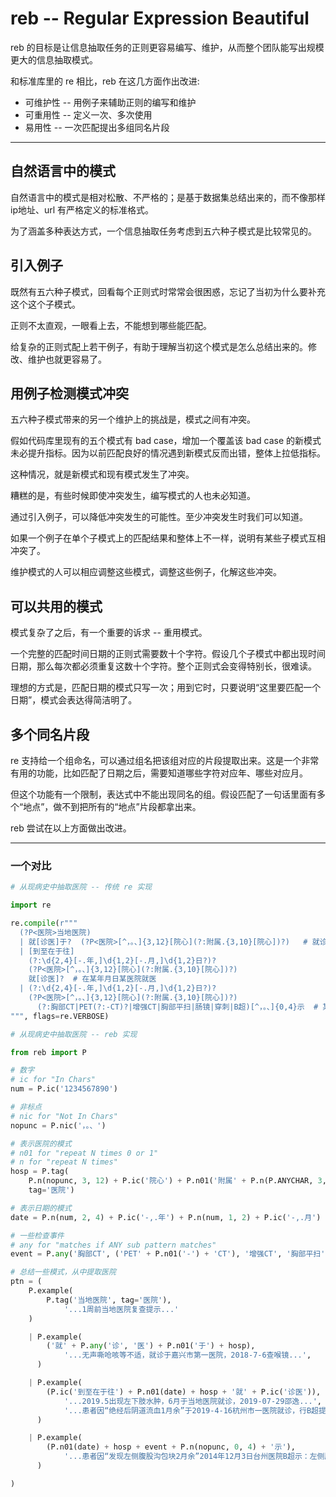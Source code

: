 # reb -- Regular Expression Beautiful

reb 的目标是让信息抽取任务的正则更容易编写、维护，从而整个团队能写出规模更大的信息抽取模式。

和标准库里的 re 相比，reb 在这几方面作出改进: 

+ 可维护性 -- 用例子来辅助正则的编写和维护
+ 可重用性 -- 定义一次、多次使用
+ 易用性 -- 一次匹配提出多组同名片段

---

## 自然语言中的模式

自然语言中的模式是相对松散、不严格的；是基于数据集总结出来的，而不像那样 ip地址、url 有严格定义的标准格式。

为了涵盖多种表达方式，一个信息抽取任务考虑到五六种子模式是比较常见的。

## 引入例子

既然有五六种子模式，回看每个正则式时常常会很困惑，忘记了当初为什么要补充这个这个子模式。

正则不太直观，一眼看上去，不能想到哪些能匹配。

给复杂的正则式配上若干例子，有助于理解当初这个模式是怎么总结出来的。修改、维护也就更容易了。

## 用例子检测模式冲突

五六种子模式带来的另一个维护上的挑战是，模式之间有冲突。

假如代码库里现有的五个模式有 bad case，增加一个覆盖该 bad case 的新模式未必提升指标。因为以前匹配良好的情况遇到新模式反而出错，整体上拉低指标。

这种情况，就是新模式和现有模式发生了冲突。

糟糕的是，有些时候即使冲突发生，编写模式的人也未必知道。

通过引入例子，可以降低冲突发生的可能性。至少冲突发生时我们可以知道。

如果一个例子在单个子模式上的匹配结果和整体上不一样，说明有某些子模式互相冲突了。

维护模式的人可以相应调整这些模式，调整这些例子，化解这些冲突。

## 可以共用的模式

模式复杂了之后，有一个重要的诉求 -- 重用模式。

一个完整的匹配时间日期的正则式需要数十个字符。假设几个子模式中都出现时间日期，那么每次都必须重复这数十个字符。整个正则式会变得特别长，很难读。

理想的方式是，匹配日期的模式只写一次；用到它时，只要说明“这里要匹配一个日期”，模式会表达得简洁明了。

## 多个同名片段

re 支持给一个组命名，可以通过组名把该组对应的片段提取出来。这是一个非常有用的功能，比如匹配了日期之后，需要知道哪些字符对应年、哪些对应月。

但这个功能有一个限制，表达式中不能出现同名的组。假设匹配了一句话里面有多个“地点”，做不到把所有的“地点”片段都拿出来。

reb 尝试在以上方面做出改进。

---

### 一个对比

```python
# 从现病史中抽取医院 -- 传统 re 实现

import re

re.compile(r"""
  (?P<医院>当地医院)
  | 就[诊医]于?  (?P<医院>[^，。、]{3,12}[院心](?:附属.{3,10}[院心])?)   # 就诊于某医院
  | [到至在于往]
    (?:\d{2,4}[-.年,]\d{1,2}[-.月,]\d{1,2}日?)?
    (?P<医院>[^，。、]{3,12}[院心](?:附属.{3,10}[院心])?)
    就[诊医]?  # 在某年月日某医院就医
  | (?:\d{2,4}[-.年,]\d{1,2}[-.月,]\d{1,2}日?)?
    (?P<医院>[^，。、]{3,12}[院心](?:附属.{3,10}[院心])?)
      (?:胸部CT|PET(?:-CT)?|增强CT|胸部平扫|肠镜|穿刺|B超)[^，。、]{0,4}示  # 某年月日某医院某检查示
""", flags=re.VERBOSE)

```

```python
# 从现病史中抽取医院 -- reb 实现

from reb import P

# 数字
# ic for "In Chars"
num = P.ic('1234567890')

# 非标点
# nic for "Not In Chars"
nopunc = P.nic('，。、')

# 表示医院的模式
# n01 for "repeat N times 0 or 1"
# n for "repeat N times"
hosp = P.tag(
    P.n(nopunc, 3, 12) + P.ic('院心') + P.n01('附属' + P.n(P.ANYCHAR, 3, 10) + P.ic('院心')),
    tag='医院')

# 表示日期的模式
date = P.n(num, 2, 4) + P.ic('-,.年') + P.n(num, 1, 2) + P.ic('-,.月') + P.n01(P.n(num, 1, 2) + '日')

# 一些检查事件
# any for "matches if ANY sub pattern matches"
event = P.any('胸部CT', ('PET' + P.n01('-') + 'CT'), '增强CT', '胸部平扫', '肠镜', '穿刺', 'B超')

# 总结一些模式，从中提取医院
ptn = (
    P.example(
        P.tag('当地医院', tag='医院'),
            '...1周前当地医院复查提示...'
    )

    | P.example(
        ('就' + P.any('诊', '医') + P.n01('于') + hosp),
            '...无声嘶呛咳等不适，就诊于嘉兴市第一医院，2018-7-6查喉镜...',
      )

    | P.example(
        (P.ic('到至在于往') + P.n01(date) + hosp + '就' + P.ic('诊医')),
            '...2019.5出现左下肢水肿，6月于当地医院就诊，2019-07-29邵逸...',
            '...患者因“绝经后阴道流血1月余”于2019-4-16杭州市一医院就诊，行B超提示：...',
      )

    | P.example(
        (P.n01(date) + hosp + event + P.n(nopunc, 0, 4) + '示'),
            '...患者因“发现左侧腹股沟包块2月余”2014年12月3日台州医院B超示：左侧腹股沟多发肿大淋巴结...',
      )

)

```

